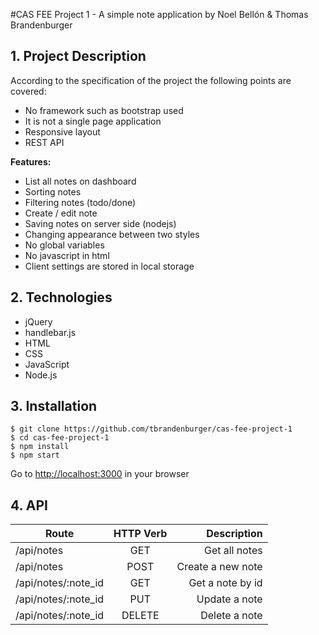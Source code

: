 #CAS FEE Project 1 - A simple note application
by Noel Bellón & Thomas Brandenburger

## 1. Project Description
According to the specification of the project the following points are covered:
- No framework such as bootstrap used
- It is not a single page application
- Responsive layout
- REST API

**Features:**
- List all notes on dashboard
- Sorting notes
- Filtering notes (todo/done)
- Create / edit note
- Saving notes on server side (nodejs)
- Changing appearance between two styles
- No global variables
- No javascript in html
- Client settings are stored in local storage

## 2. Technologies
- jQuery
- handlebar.js
- HTML
- CSS
- JavaScript
- Node.js

## 3. Installation
```
$ git clone https://github.com/tbrandenburger/cas-fee-project-1
$ cd cas-fee-project-1
$ npm install
$ npm start
```
Go to [http://localhost:3000](http://localhost:3000) in your browser

## 4. API

| Route        | HTTP Verb           | Description  |
| ------------- |:-------------:| -----:|
| /api/notes     | GET | Get all notes |
| /api/notes      | POST      |   Create a new note |
| /api/notes/:note_id | GET      |    Get a note by id |
| /api/notes/:note_id | PUT      |    Update a note |
| /api/notes/:note_id | DELETE      |    Delete a note |


